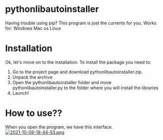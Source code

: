 # pythonlibautoinstaller
Having trouble using pip? This program is just the currents for you. Works for:  Windows Mac os Linux

# Installation
Ok, let's move on to the installation. To install the package you need to:
1. Go to the project page and download pythonlibautoinstaller.zip.
2. Unpack the archive
3. Open the pythonlibautoinstaller folder and move pythonlibautoinstaller.py to the folder where you will install the libraries
4. Launch!
# How to use??
When you open the program, we have this interface.
[![2021-10-09-18-44-53.png](https://i.postimg.cc/ht4RwdWn/2021-10-09-18-44-53.png)](https://postimg.cc/HVNN8jkv)



